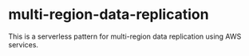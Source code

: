 # multi-region-data-replication
This is a serverless pattern for multi-region data replication using AWS services.
